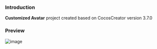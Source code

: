 ### Introduction
**Customized Avatar** project created based on CocosCreator version 3.7.0

### Preview
![image](../../../image/202202/2022022501.jpeg)
